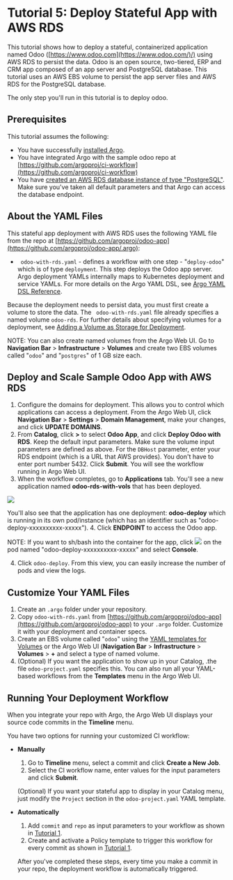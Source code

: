# Tutorial 5: Deploy Stateful App with AWS RDS

This tutorial shows how to deploy a stateful, containerized application named Odoo ([https://www.odoo.com](https://www.odoo.com/)/) using AWS RDS to persist the data. Odoo is an open source, two-tiered, ERP and CRM app composed of an app server and PostgreSQL database. This tutorial uses an AWS EBS volume to persist the app server files and AWS RDS for the PostgreSQL database.

The only step you'll run in this tutorial is to deploy odoo.

## Prerequisites

This tutorial assumes the following:

* You have successfully [installed Argo](https://argoproj.github.io/argo-site/get-started/installation).
* You have integrated Argo with the sample odoo repo at [https://github.com/argoproj/ci-workflow](https://github.com/argoproj/ci-workflow)
* You have [created an AWS RDS database instance of type "PostgreSQL"](http://docs.aws.amazon.com/AmazonRDS/latest/UserGuide/CHAP_GettingStarted.CreatingConnecting.PostgreSQL.html). Make sure you've taken all default parameters and that Argo can access the database endpoint.

## About the YAML Files

This stateful app deployment with AWS RDS uses the following YAML file from the repo at  [https://github.com/argoproj/odoo-app](https://github.com/argoproj/odoo-app/.argo):

* ` odoo-with-rds.yaml` - defines a workflow with one step - "`deploy-odoo`" which is of type `deployment`. This step deploys the Odoo app server. Argo deployment YAMLs internally maps to Kubernetes deployment and service YAMLs. For more details on the Argo YAML DSL, see [Argo YAML DSL Reference](./../yaml/dsl_reference_intro.md).

Because the deployment needs to persist data, you must first create a volume to store the data. The ` odoo-with-rds.yaml` file already specifies a named volume `odoo-rds`. For further details about specifying volumes for a deployment, see [Adding a Volume as Storage for Deployment](#/docs;doc=yaml%2Fex_add_volume_deployment.md).

NOTE: You can also create named volumes from the Argo Web UI. Go to **Navigation Bar** > **Infrastructure** > **Volumes** and create two EBS volumes called "`odoo`" and "`postgres`" of 1 GB size each.

## Deploy and Scale Sample Odoo App with AWS RDS

1. Configure the domains for deployment. This allows you to control which applications can access a deployment. From the Argo Web UI, click **Navigation Bar** > **Settings** > **Domain Management**, make your changes, and click **UPDATE DOMAINS**.
2. From **Catalog**, click **>** to select **Odoo App**, and click **Deploy Odoo with RDS**. Keep the default input parameters. Make sure the volume input parameters are defined as above. For the `DBHost` parameter, enter your RDS endpoint (which is a URL that AWS provides). You don't have to enter port number 5432. Click **Submit**. You will see the workflow running in Argo Web UI.
3. When the workflow completes, go to **Applications** tab. You'll see a new application named **odoo-rds-with-vols** that has been deployed.

  ![](./../../images/application_odoo-rds-with-vols_screen2.png)

 You'll also see that the application has one deployment: **odoo-deploy** which is running in its own pod/instance (which has an identifier such as "odoo-deploy-xxxxxxxxxx-xxxxx").
4. Click **ENDPOINT** to access the Odoo app.

   NOTE: If you want to sh/bash into the container for the app, click ![](./../../images/3_vertical_dots_25x26_GREEN.png) on the pod named "odoo-deploy-xxxxxxxxxx-xxxxx" and select **Console**.

4.  Click `odoo-deploy`. From this view, you can easily increase the number of pods and view the logs.

## Customize Your YAML Files

1.  Create an `.argo` folder under your repository.
2.  Copy `odoo-with-rds.yaml` from [https://github.com/argoproj/odoo-app](https://github.com/argoproj/odoo-app) to your `.argo` folder. Customize it with your deployment and container specs.
3.  Create an EBS volume called "`odoo`" using the [YAML templates for Volumes](./ex_add_volume_deployment.md) or the Argo Web UI (**Navigation Bar** > **Infrastructure** > **Volumes** > **+** and select a type of  named volume.
4.  (Optional) If you want the application to show up in your Catalog, .the file `odoo-project.yaml` specifies this. You can also run all your YAML-based workflows from the **Templates** menu in the Argo Web UI.

## Running Your Deployment Workflow

When you integrate your repo with Argo, the Argo Web UI displays your source code commits in the **Timeline** menu.

You have two options for running your customized CI workflow:

 * **Manually**
	1. Go to **Timeline** menu, select a commit and click **Create a New Job**.
	1. Select the CI workflow name, enter values for the input parameters and click **Submit**.  

   (Optional)  If you want your stateful app to display in your Catalog menu, just modify the `Project` section in the `odoo-project.yaml` YAML template.


 * **Automatically**
    1. Add `commit` and `repo` as input parameters to your workflow as shown in [Tutorial 1](./argo_tutorial_1_create_ci_workflow.md).
    2. Create and activate a Policy template to trigger this workflow for every commit as shown in [Tutorial 1](./argo_tutorial_1_create_ci_workflow.md).

     After you've completed these steps, every time you make a commit in your repo, the deployment workflow is automatically triggered.
